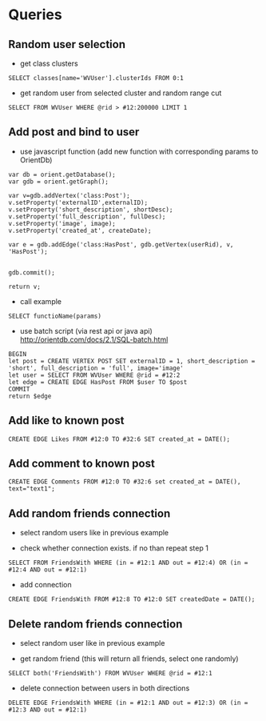 # Queries

## Random user selection

* get class clusters

```
SELECT classes[name='WVUser'].clusterIds FROM 0:1
```

* get random user from selected cluster and random range cut

```
SELECT FROM WVUser WHERE @rid > #12:200000 LIMIT 1
```

## Add post and bind to user

* use javascript function (add new function with corresponding params to OrientDb)

```
var db = orient.getDatabase();
var gdb = orient.getGraph();

var v=gdb.addVertex('class:Post');
v.setProperty('externalID',externalID);
v.setProperty('short_description', shortDesc);
v.setProperty('full_description', fullDesc);
v.setProperty('image', image);
v.setProperty('created_at', createDate);

var e = gdb.addEdge('class:HasPost', gdb.getVertex(userRid), v, 'HasPost');


gdb.commit();

return v;
```

* call example

```
SELECT functioName(params)
```

* use batch script (via rest api or java api) http://orientdb.com/docs/2.1/SQL-batch.html

```
BEGIN
let post = CREATE VERTEX POST SET externalID = 1, short_description = 'short', full_description = 'full', image='image'
let user = SELECT FROM WVUser WHERE @rid = #12:2
let edge = CREATE EDGE HasPost FROM $user TO $post
COMMIT
return $edge
```

## Add like to known post

 ```
 CREATE EDGE Likes FROM #12:0 TO #32:6 SET created_at = DATE();
 ```

## Add comment to known post

 ```
 CREATE EDGE Comments FROM #12:0 TO #32:6 set created_at = DATE(), text="text1";
 ```

## Add random friends connection

 * select random users like in previous example

 * check whether connection exists. if no than repeat step 1

 ```
 SELECT FROM FriendsWith WHERE (in = #12:1 AND out = #12:4) OR (in = #12:4 AND out = #12:1)
 ```

 * add connection

 ```
 CREATE EDGE FriendsWith FROM #12:8 TO #12:0 SET createdDate = DATE();
 ```

## Delete random friends connection

 * select random user like in previous example

 * get random friend (this will return all friends, select one randomly)

```
SELECT both('FriendsWith') FROM WVUser WHERE @rid = #12:1
```

* delete connection between users in both directions

```
DELETE EDGE FriendsWith WHERE (in = #12:1 AND out = #12:3) OR (in = #12:3 AND out = #12:1)
```
